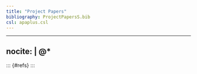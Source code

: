 ```yaml
---
title: "Project Papers"
bibliography: ProjectPapersS.bib
csl: apaplus.csl
---
```


---
nocite: |
  @*
---

::: {#refs}
:::
